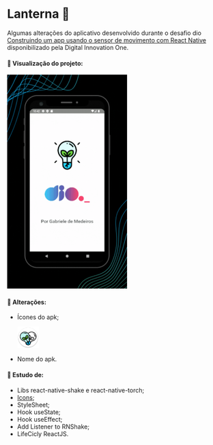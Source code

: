 # Lanterna 🔦

Algumas alterações do aplicativo desenvolvido durante o desafio dio <a href="https://web.dio.me/lab/construindo-um-app-usando-sensor-de-movimento-com-react-native/learning/715c0f3a-9102-4887-943e-0c6156dd19a9">Construindo um app usando o sensor de movimento com React Native</a> disponibilizado pela Digital Innovation One.

#### 📌 Visualização do projeto:

<p align="left">
  <img height="500em" src="/assets/img/lanterna.gif">
</p>

#### 📌 Alterações:

- Ícones do apk; <p><img height="50em" src="/android/app/src/main/res/mipmap-hdpi/ic_launcherr_round.png"></p>
- Nome do apk.

#### 📌 Estudo de:

- Libs react-native-shake e react-native-torch;
- <a href="https://drive.google.com/drive/folders/1Kuh5tysH7-UFuSLHX0IQIIh2xcghHUIX" target="_blank">Icons</a>;
- StyleSheet;
- Hook useState;
- Hook useEffect;
- Add Listener to RNShake;
- LifeCicly ReactJS.
